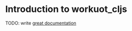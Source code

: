 # Introduction to workuot_cljs

TODO: write [great documentation](http://jacobian.org/writing/what-to-write/)
